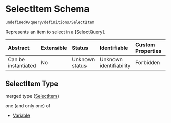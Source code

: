 # SelectItem Schema

```txt
undefined#/query/definitions/SelectItem
```

Represents an item to select in a \[SelectQuery].

| Abstract            | Extensible | Status         | Identifiable            | Custom Properties | Additional Properties | Access Restrictions | Defined In                                                                     |
| :------------------ | :--------- | :------------- | :---------------------- | :---------------- | :-------------------- | :------------------ | :----------------------------------------------------------------------------- |
| Can be instantiated | No         | Unknown status | Unknown identifiability | Forbidden         | Allowed               | none                | [okp4-cognitarium.json\*](schema/okp4-cognitarium.json "open original schema") |

## SelectItem Type

merged type ([SelectItem](okp4-cognitarium-querymsg-definitions-selectitem.md))

one (and only one) of

*   [Variable](okp4-cognitarium-querymsg-definitions-selectitem-oneof-variable.md "check type definition")
